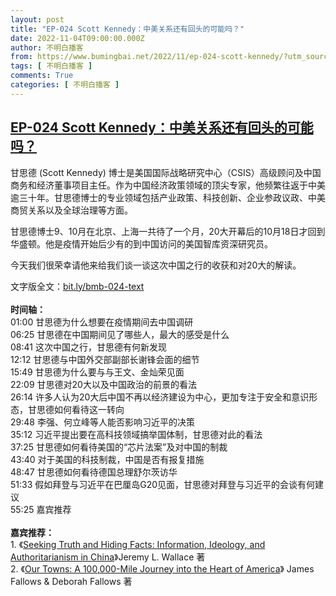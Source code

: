 ```yaml
---
layout: post
title: "EP-024 Scott Kennedy：中美关系还有回头的可能吗？"
date: 2022-11-04T09:00:00.000Z
author: 不明白播客
from: https://www.bumingbai.net/2022/11/ep-024-scott-kennedy/?utm_source=rss&utm_medium=rss&utm_campaign=ep-024-scott-kennedy
tags: [ 不明白播客 ]
comments: True
categories: [ 不明白播客 ]
---
```

<!--1667552400000-->
[EP-024 Scott Kennedy：中美关系还有回头的可能吗？](https://www.bumingbai.net/2022/11/ep-024-scott-kennedy/?utm_source=rss&utm_medium=rss&utm_campaign=ep-024-scott-kennedy)
------

<div>
<div id="buzzsprout-player-11627265"></div><script src="https://www.buzzsprout.com/1982525/11627265-scott-kennedy.js?container_id=buzzsprout-player-11627265&amp;player=small" type="text/javascript" charset="utf-8"></script><p>甘思德 (Scott Kennedy) 博士是美国国际战略研究中心（CSIS）高级顾问及中国商务和经济董事项目主任。作为中国经济政策领域的顶尖专家，他频繁往返于中美逾三十年。甘思德博士的专业领域包括产业政策、科技创新、企业参政议政、中美商贸关系以及全球治理等方面。</p><p>甘思德博士9、10月在北京、上海一共待了一个月，20大开幕后的10月18日才回到华盛顿。他是疫情开始后少有的到中国访问的美国智库资深研究员。</p><p>今天我们很荣幸请他来给我们谈一谈这次中国之行的收获和对20大的解读。</p><p>文字版全文：<a rel="noreferrer noopener" href="https://bit.ly/bmb-024-text" target="_blank">bit.ly/bmb-024-text</a><br><br><strong>时间轴：<br></strong>01:00 甘思德为什么想要在疫情期间去中国调研<br>06:25 甘思德在中国期间见了哪些人，最大的感受是什么<br>08:41 这次中国之行，甘思德有何新发现<br>12:12 甘思德与中国外交部副部长谢锋会面的细节<br>15:49 甘思德为什么要与与王文、金灿荣见面<br>22:09 甘思德对20大以及中国政治的前景的看法<br>26:14 许多人认为20大后中国不再以经济建设为中心，更加专注于安全和意识形态，甘思德如何看待这一转向<br>29:48 李强、何立峰等人能否影响习近平的决策<br>35:12 习近平提出要在高科技领域搞举国体制，甘思德对此的看法<br>37:25 甘思德如何看待美国的“芯片法案”及对中国的制裁<br>43:40 对于美国的科技制裁，中国是否有报复措施<br>48:47 甘思德如何看待德国总理舒尔茨访华<br>51:33 假如拜登与习近平在巴厘岛G20见面，甘思德对拜登与习近平的会谈有何建议<br>55:25 嘉宾推荐<br><br><strong>嘉宾推荐：<br></strong>1. 《<a rel="noreferrer noopener" href="https://www.amazon.com/Seeking-Truth-Hiding-Facts-Authoritarianism/dp/0197627668" target="_blank">Seeking Truth and Hiding Facts: Information, Ideology, and Authoritarianism in China</a>》Jeremy L. Wallace 著<br>2. 《<a rel="noreferrer noopener" href="https://www.amazon.com/Our-Towns-000-Mile-Journey-America/dp/1101871849" target="_blank">Our Towns: A 100,000-Mile Journey into the Heart of America</a>》 James Fallows &amp; Deborah Fallows 著</p><p></p><p></p><p></p>
</div>
